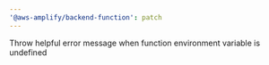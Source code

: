 ```yaml
---
'@aws-amplify/backend-function': patch
---
```


Throw helpful error message when function environment variable is undefined
